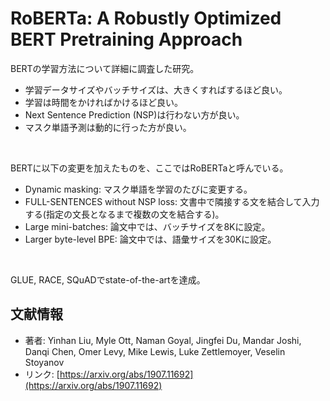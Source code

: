 # RoBERTa: A Robustly Optimized BERT Pretraining Approach

BERTの学習方法について詳細に調査した研究。

- 学習データサイズやバッチサイズは、大きくすればするほど良い。
- 学習は時間をかければかけるほど良い。
- Next Sentence Prediction (NSP)は行わない方が良い。
- マスク単語予測は動的に行った方が良い。
<br>


BERTに以下の変更を加えたものを、ここではRoBERTaと呼んでいる。

- Dynamic masking: マスク単語を学習のたびに変更する。
- FULL-SENTENCES without NSP loss: 文書中で隣接する文を結合して入力する(指定の文長となるまで複数の文を結合する)。
- Large mini-batches: 論文中では、バッチサイズを8Kに設定。
- Larger byte-level BPE: 論文中では、語彙サイズを30Kに設定。
<br>



GLUE, RACE, SQuADでstate-of-the-artを達成。
<br>


## 文献情報

- 著者: Yinhan Liu, Myle Ott, Naman Goyal, Jingfei Du, Mandar Joshi, Danqi Chen, Omer Levy, Mike Lewis, Luke Zettlemoyer, Veselin Stoyanov
- リンク: [https://arxiv.org/abs/1907.11692](https://arxiv.org/abs/1907.11692)
